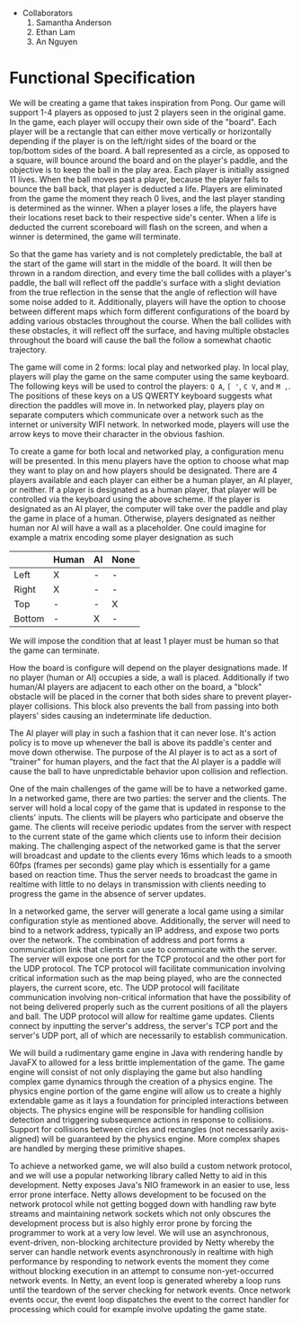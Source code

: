 * Collaborators
  1. Samantha Anderson
  2. Ethan Lam
  3. An Nguyen

# Functional Specification

We will be creating a game that takes inspiration from Pong. Our game will support 1-4 players as opposed to just 2 players seen in the original game. In the game, each player will occupy their own side of the "board". Each player will be a rectangle that can either move vertically or horizontally depending if the player is on the left/right sides of the board or the top/bottom sides of the board. A ball represented as a circle, as opposed to a square, will bounce around the board and on the player's paddle, and the objective is to keep the ball in the play area. Each player is initially assigned 11 lives. When the ball moves past a player, because the player fails to bounce the ball back, that player is deducted a life. Players are eliminated from the game the moment they reach 0 lives, and the last player standing is determined as the winner. When a player loses a life, the players have their locations reset back to their respective side's center. When a life is deducted the current scoreboard will flash on the screen, and when a winner is determined, the game will terminate. 

So that the game has variety and is not completely predictable, the ball at the start of the game will start in the middle of the board. It will then be thrown in a random direction, and every time the ball collides with a player's paddle, the ball will reflect off the paddle's surface with a slight deviation from the true reflection in the sense that the angle of reflection will have some noise added to it. Additionally, players will have the option to choose between different maps which form different configurations of the board by adding various obstacles throughout the course. When the ball collides with these obstacles, it will reflect off the surface, and having multiple obstacles throughout the board will cause the ball the follow a somewhat chaotic trajectory. 

The game will come in 2 forms: local play and networked play. In local play, players will play the game on the same computer using the same keyboard. The following keys will be used to control the players: `Q A`, `[ '`, `C V`, and `M ,`. The positions of these keys on a US QWERTY keyboard suggests what direction the paddles will move in. In networked play, players play on separate computers which communicate over a network such as the internet or university WIFI network. In networked mode, players will use the arrow keys to move their character in the obvious fashion. 

To create a game for both local and networked play, a configuration menu will be presented. In this menu players have the option to choose what map they want to play on and how players should be designated. There are 4 players available and each player can either be a human player, an AI player, or neither. If a player is designated as a human player, that player will be controlled via the keyboard using the above scheme. If the player is designated as an AI player, the computer will take over the paddle and play the game in place of a human. Otherwise, players designated as neither human nor AI will have a wall as a placeholder. One could imagine for example a matrix encoding some player designation as such

|    | Human | AI | None |
|--- | ----- | --- | ---- |
| Left |X|-|-|
| Right |X|-|-|
| Top |-|-|X|
| Bottom |-|X|-|

We will impose the condition that at least 1 player must be human so that the game can terminate.

How the board is configure will depend on the player designations made. If no player (human or AI) occupies a side, a wall is placed. Additionally if two human/AI players are adjacent to each other on the board, a "block" obstacle will be placed in the corner that both sides share to prevent player-player collisions. This block also prevents the ball from passing into both players' sides causing an indeterminate life deduction. 

The AI player will play in such a fashion that it can never lose. It's action policy is to move up whenever the ball is above its paddle's center and move down otherwise. The purpose of the AI player is to act as a sort of "trainer" for human players, and the fact that the AI player is a paddle will cause the ball to have unpredictable behavior upon collision and reflection. 

One of the main challenges of the game will be to have a networked game. In a networked game, there are two parties: the server and the clients. The server will hold a local copy of the game that is updated in response to the clients' inputs. The clients will be players who participate and observe the game. The clients will receive periodic updates from the server with respect to the current state of the game which clients use to inform their decision making. The challenging aspect of the networked game is that the server will broadcast and update to the clients every 16ms which leads to a smooth 60fps (frames per seconds) game play which is essentially for a game based on reaction time. Thus the server needs to broadcast the game in realtime with little to no delays in transmission with clients needing to progress the game in the absence of server updates.

In a networked game, the server will generate a local game using a similar configuration style as mentioned above. Additionally, the server will need to bind to a network address, typically an IP address, and expose two ports over the network. The combination of address and port forms a communication link that clients can use to communicate with the server. The server will expose one port for the TCP protocol and the other port for the UDP protocol. The TCP protocol will facilitate communication involving critical information such as the map being played, who are the connected players, the current score, etc. The UDP protocol will facilitate communication involving non-critical information that have the possibility of not being delivered properly such as the current positions of all the players and ball. The UDP protocol will allow for realtime game updates. Clients connect by inputting the server's address, the server's TCP port and the server's UDP port, all of which are necessarily to establish communication. 

We will build a rudimentary game engine in Java with rendering handle by JavaFX to allowed for a less brittle implementation of the game. The game engine will consist of not only displaying the game but also handling complex game dynamics through the creation of a physics engine. The physics engine portion of the game engine will allow us to create a highly extendable game as it lays a foundation for principled interactions between objects. The physics engine will be responsible for handling collision detection and triggering subsequence actions in response to collisions. Support for collisions between circles and rectangles (not necessarily axis-aligned) will be guaranteed by the physics engine. More complex shapes are handled by merging these primitive shapes.

To achieve a networked game, we will also build a custom network protocol, and we will use a popular networking library called Netty to aid in this development. Netty exposes Java's NIO framework in an easier to use, less error prone interface. Netty allows development to be focused on the network protocol while not getting bogged down with handling raw byte streams and maintaining network sockets which not only obscures the development process but is also highly error prone by forcing the programmer to work at a very low level. We will use an asynchronous, event-driven, non-blocking architecture provided by Netty whereby the server can handle network events asynchronously in realtime with high performance by responding to network events the moment they come without blocking execution in an attempt to consume non-yet-occurred network events. In Netty, an event loop is generated whereby a loop runs until the teardown of the server checking for network events. Once network events occur, the event loop dispatches the event to the correct handler for processing which could for example involve updating the game state.  